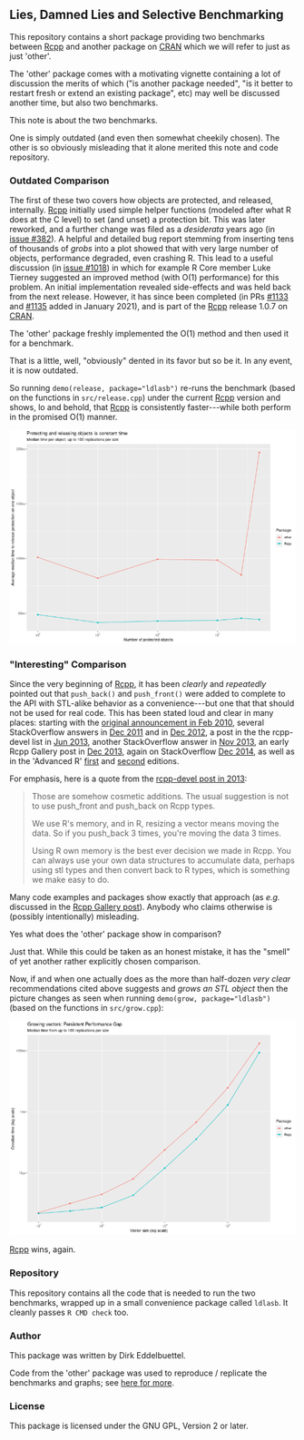 ## Lies, Damned Lies and Selective Benchmarking

This repository contains a short package providing two benchmarks between [Rcpp][1] and another package on [CRAN][2] which we will refer to just as just 'other'.

The 'other' package comes with a motivating vignette containing a lot of discussion the merits of which ("is another package needed", "is it better to restart fresh or extend an existing package", etc) may well be discussed another time, but also two benchmarks.  

This note is about the two benchmarks.  

One is simply outdated (and even then somewhat cheekily chosen).
The other is so obviously misleading that it alone merited this note and code repository.


### Outdated Comparison

The first of these two covers how objects are protected, and released, internally.
[Rcpp][1] initially used simple helper functions (modeled after what R does at the C level) to set (and unset) a protection bit.
This was later reworked, and a further change was filed as a _desiderata_ years ago (in [issue #382](https://github.com/RcppCore/Rcpp/issues/382)).
A helpful and detailed bug report stemming from inserting tens of thousands of _grobs_ into a plot showed that with very large number of objects, performance degraded, even crashing R.
This lead to a useful discussion (in [issue #1018](https://github.com/RcppCore/Rcpp/issues/1081)) in which for example R Core member Luke Tierney suggested an improved method (with O(1) performance) for this problem.
An initial implementation revealed side-effects and was held back from the next release.
However, it has since been completed (in PRs [#1133](https://github.com/RcppCore/Rcpp/pull/1133) and [#1135](https://github.com/RcppCore/Rcpp/pull/1135) added in January 2021), and is part of the [Rcpp][1] release 1.0.7 on [CRAN][2].

The 'other' package freshly implemented the O(1) method and then used it for a benchmark.

That is a little, well, "obviously" dented in its favor but so be it.
In any event, it is now outdated.  

So running `demo(release, package="ldlasb")` re-runs the benchmark (based on the functions in `src/release.cpp`) under the current [Rcpp][1] version and shows, lo and behold, that [Rcpp][1] is consistently faster---while both perform in the promised O(1) manner.

![](inst/figures/release.png)


### "Interesting" Comparison

Since the very beginning of [Rcpp][1], it has been _clearly_ and _repeatedly_ pointed out that `push_back()` and `push_front()` were added to complete to the API with STL-alike behavior as a convenience---but one that that should not be used for real code.
This has been stated loud and clear in many places:
starting with the [original announcement in Feb 2010](https://lists.r-forge.r-project.org/pipermail/rcpp-devel/2010-February/000410.html),
several StackOverflow answers in [Dec 2011](https://stackoverflow.com/a/8631853/143305) and in [Dec 2012](https://stackoverflow.com/a/13783044/143305),
a post in the the rcpp-devel list in [Jun 2013](https://lists.r-forge.r-project.org/pipermail/rcpp-devel/2013-June/006078.html),
another StackOverflow answer in [Nov 2013](https://stackoverflow.com/a/19829440/143305),
an early Rcpp Gallery post in [Dec 2013](https://gallery.rcpp.org/articles/plyr-c-to-rcpp/),
again on StackOverflow [Dec 2014](https://stackoverflow.com/a/27585789/143305), 
as well as in the 'Advanced R' [first](http://adv-r.had.co.nz/Rcpp.html#stl) and [second](https://adv-r.hadley.nz/rcpp.html#stl) editions.

For emphasis, here is a quote from the [rcpp-devel post in 2013](https://lists.r-forge.r-project.org/pipermail/rcpp-devel/2013-June/006078.html):

> Those are somehow cosmetic additions. The usual suggestion is not to
> use push_front and push_back on Rcpp types.
>
> We use R's memory, and in R, resizing a vector means moving the data.
> So if you push_back 3 times, you're moving the data 3 times.
>
> Using R own memory is the best ever decision we made in Rcpp. You can
> always use your own data structures to accumulate data, perhaps using
> stl types and then convert back to R types, which is something we make
> easy to do.

Many code examples and packages show exactly that approach (as _e.g._ discussed
in the [Rcpp Gallery post](https://gallery.rcpp.org/articles/plyr-c-to-rcpp/)).
Anybody who claims otherwise is (possibly intentionally) misleading.

Yes what does the 'other' package show in comparison?  

Just that.
While this could be taken as an honest mistake, it has the "smell" of yet another rather explicitly chosen comparison.

Now, if and when one actually does as the more than half-dozen _very clear_ recommendations cited above suggests and _grows an STL object_ then the picture changes as seen when running `demo(grow, package="ldlasb")` (based on the functions in `src/grow.cpp`):


![](inst/figures/grow.png)

[Rcpp][1] wins, again.

### Repository

This repository contains all the code that is needed to run the two benchmarks, wrapped up in a small convenience package called `ldlasb`.
It cleanly passes `R CMD check` too.

### Author

This package was written by Dirk Eddelbuettel.  

Code from the 'other' package was used to reproduce / replicate the benchmarks and graphs; see [here for more](inst/AUTHORS).

### License

This package is licensed under the GNU GPL, Version 2 or later.

[1]: https://github.com/RcppCore/Rcpp
[2]: https://CRAN.R-Project.org

